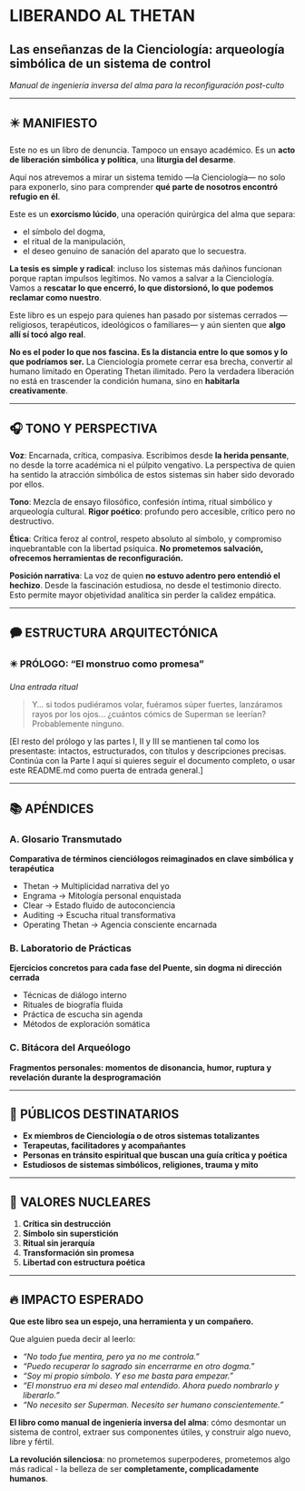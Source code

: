 # LIBERANDO AL THETAN

## Las enseñanzas de la Cienciología: arqueología simbólica de un sistema de control

*Manual de ingeniería inversa del alma para la reconfiguración post-culto*

-----

## ✴️ MANIFIESTO

Este no es un libro de denuncia. Tampoco un ensayo académico.
Es un **acto de liberación simbólica y política**, una **liturgia del desarme**.

Aquí nos atrevemos a mirar un sistema temido —la Cienciología— no solo para exponerlo, sino para comprender **qué parte de nosotros encontró refugio en él**.

Este es un **exorcismo lúcido**, una operación quirúrgica del alma que separa:

- el símbolo del dogma,
- el ritual de la manipulación,
- el deseo genuino de sanación del aparato que lo secuestra.

**La tesis es simple y radical**: incluso los sistemas más dañinos funcionan porque raptan impulsos legítimos. No vamos a salvar a la Cienciología. Vamos a **rescatar lo que encerró, lo que distorsionó, lo que podemos reclamar como nuestro**.

Este libro es un espejo para quienes han pasado por sistemas cerrados —religiosos, terapéuticos, ideológicos o familiares— y aún sienten que **algo allí sí tocó algo real**.

**No es el poder lo que nos fascina. Es la distancia entre lo que somos y lo que podríamos ser.** La Cienciología promete cerrar esa brecha, convertir al humano limitado en Operating Thetan ilimitado. Pero la verdadera liberación no está en trascender la condición humana, sino en **habitarla creativamente**.

-----

## 🎧 TONO Y PERSPECTIVA

**Voz**: Encarnada, crítica, compasiva. Escribimos desde **la herida pensante**, no desde la torre académica ni el púlpito vengativo. La perspectiva de quien ha sentido la atracción simbólica de estos sistemas sin haber sido devorado por ellos.

**Tono**: Mezcla de ensayo filosófico, confesión íntima, ritual simbólico y arqueología cultural. **Rigor poético**: profundo pero accesible, crítico pero no destructivo.

**Ética**: Crítica feroz al control, respeto absoluto al símbolo, y compromiso inquebrantable con la libertad psíquica. **No prometemos salvación, ofrecemos herramientas de reconfiguración.**

**Posición narrativa**: La voz de quien **no estuvo adentro pero entendió el hechizo**. Desde la fascinación estudiosa, no desde el testimonio directo. Esto permite mayor objetividad analítica sin perder la calidez empática.

-----

## 🗭️ ESTRUCTURA ARQUITECTÓNICA

### ✴️ PRÓLOGO: “El monstruo como promesa”

*Una entrada ritual*

> Y… si todos pudiéramos volar, fuéramos súper fuertes, lanzáramos rayos por los ojos… ¿cuántos cómics de Superman se leerían?
> Probablemente ninguno.

[El resto del prólogo y las partes I, II y III se mantienen tal como los presentaste: intactos, estructurados, con títulos y descripciones precisas. Continúa con la Parte I aquí si quieres seguir el documento completo, o usar este README.md como puerta de entrada general.]

-----

## 📚 APÉNDICES

### A. Glosario Transmutado

**Comparativa de términos cienciólogos reimaginados en clave simbólica y terapéutica**

- Thetan → Multiplicidad narrativa del yo
- Engrama → Mitología personal enquistada
- Clear → Estado fluido de autoconciencia
- Auditing → Escucha ritual transformativa
- Operating Thetan → Agencia consciente encarnada

### B. Laboratorio de Prácticas

**Ejercicios concretos para cada fase del Puente, sin dogma ni dirección cerrada**

- Técnicas de diálogo interno
- Rituales de biografía fluida
- Práctica de escucha sin agenda
- Métodos de exploración somática

### C. Bitácora del Arqueólogo

**Fragmentos personales: momentos de disonancia, humor, ruptura y revelación durante la desprogramación**

-----

## 🎯 PÚBLICOS DESTINATARIOS

- **Ex miembros de Cienciología o de otros sistemas totalizantes**
- **Terapeutas, facilitadores y acompañantes**
- **Personas en tránsito espiritual que buscan una guía crítica y poética**
- **Estudiosos de sistemas simbólicos, religiones, trauma y mito**

-----

## 🌱 VALORES NUCLEARES

1. **Crítica sin destrucción**
1. **Símbolo sin superstición**
1. **Ritual sin jerarquía**
1. **Transformación sin promesa**
1. **Libertad con estructura poética**

-----

## 🔥 IMPACTO ESPERADO

**Que este libro sea un espejo, una herramienta y un compañero.**

Que alguien pueda decir al leerlo:

- *“No todo fue mentira, pero ya no me controla.”*
- *“Puedo recuperar lo sagrado sin encerrarme en otro dogma.”*
- *“Soy mi propio símbolo. Y eso me basta para empezar.”*
- *“El monstruo era mi deseo mal entendido. Ahora puedo nombrarlo y liberarlo.”*
- *“No necesito ser Superman. Necesito ser humano conscientemente.”*

**El libro como manual de ingeniería inversa del alma**: cómo desmontar un sistema de control, extraer sus componentes útiles, y construir algo nuevo, libre y fértil.

**La revolución silenciosa**: no prometemos superpoderes, prometemos algo más radical - la belleza de ser **completamente, complicadamente humanos**.
